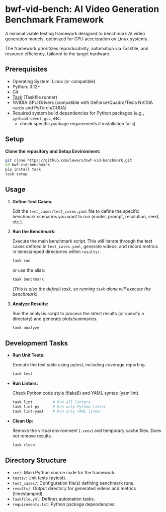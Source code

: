 # **bwf-vid-bench: AI Video Generation Benchmark Framework**

A minimal viable testing framework designed to benchmark AI video generation models, optimized for GPU acceleration on Linux systems.

The framework prioritizes reproducibility, automation via Taskfile, and resource efficiency, tailored to the target hardware.

## **Prerequisites**

* Operating System: Linux (or compatible)
* Python: 3.12+
* Git
* [Task](https://taskfile.dev/installation/) (Taskfile runner)
* NVIDIA GPU Drivers (compatible with GeForce/Quadro/Tesla NVIDIA cards and PyTorch/CUDA)
* Required system build dependencies for Python packages (e.g., `python3-devel`, `gcc`, etc.
  - check specific package requirements if installation fails).

## **Setup**

**Clone the repository and Setup Environment:**
   ```bash
   git clone https://github.com/lewars/bwf-vid-benchmark.git
   cd bwf-vid-benchmark
   pip install task
   task setup
   ```

## **Usage**

1. **Define Test Cases:**

   Edit the `test_cases/test_cases.yaml` file to define the specific benchmark scenarios you want to run (model, prompt, resolution, seed, etc.).
2. **Run the Benchmark:**

   Execute the main benchmark script. This will iterate through the test cases defined in `test_cases.yaml`, generate videos, and record metrics in timestamped directories within `results/`.

   ```bash
   task run
   ```

   or use the alias:

    ```bash
    task benchmark
    ```

   *(This is also the default task, so running `task` alone will execute the benchmark).*

3. **Analyze Results:**

   Run the analysis script to process the latest results (or specify a directory) and generate plots/summaries.

    ```bash
    task analyze
    ```

## **Development Tasks**

* **Run Unit Tests:**

  Execute the test suite using pytest, including coverage reporting.

    ```bash
    task test
    ```

* **Run Linters:**

  Check Python code style (flake8) and YAML syntax (yamllint).

  ```bash
  task lint         # Run all linters
  task lint-py      # Run only Python linter
  task lint-yaml    # Run only YAML linter
  ```

* **Clean Up:**

  Remove the virtual environment (`.venv`) and temporary cache files. Does not remove results.

    ```bash
    task clean
    ```

## **Directory Structure**

* `src/`: Main Python source code for the framework.
* `tests/`: Unit tests (pytest).
* `test_cases/`: Configuration file(s) defining benchmark runs.
* `results/`: Output directory for generated videos and metrics (timestamped).
* `Taskfile.yml`: Defines automation tasks.
* `requirements.txt`: Python package dependencies.

